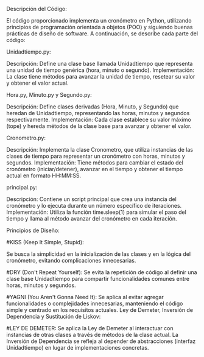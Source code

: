 Descripción del Código:

El código proporcionado implementa un cronómetro en Python, utilizando principios de programación orientada a objetos (POO) y siguiendo buenas prácticas de diseño de software. A continuación, se describe cada parte del código:


Unidadtiempo.py:

Descripción: Define una clase base llamada Unidadtiempo que representa una unidad de tiempo genérica (hora, minuto o segundo).
Implementación:
La clase tiene métodos para avanzar la unidad de tiempo, resetear su valor y obtener el valor actual.


Hora.py, Minuto.py y Segundo.py:

Descripción: Define clases derivadas (Hora, Minuto, y Segundo) que heredan de Unidadtiempo, representando las horas, minutos y segundos respectivamente.
Implementación:
Cada clase establece su valor máximo (tope) y hereda métodos de la clase base para avanzar y obtener el valor.


Cronometro.py:

Descripción: Implementa la clase Cronometro, que utiliza instancias de las clases de tiempo para representar un cronómetro con horas, minutos y segundos.
Implementación:
Tiene métodos para cambiar el estado del cronómetro (iniciar/detener), avanzar en el tiempo y obtener el tiempo actual en formato HH:MM:SS.


principal.py:

Descripción: Contiene un script principal que crea una instancia del cronómetro y lo ejecuta durante un número específico de iteraciones.
Implementación:
Utiliza la función time.sleep(1) para simular el paso del tiempo y llama al método avanzar del cronómetro en cada iteración.


Principios de Diseño:

#KISS (Keep It Simple, Stupid):

Se busca la simplicidad en la inicialización de las clases y en la lógica del cronómetro, evitando complicaciones innecesarias.

#DRY (Don't Repeat Yourself): Se evita la repetición de código al definir una clase base Unidadtiempo para compartir funcionalidades comunes entre horas, minutos y segundos.

#YAGNI (You Aren't Gonna Need It): Se aplica al evitar agregar funcionalidades o complejidades innecesarias, manteniendo el código simple y centrado en los requisitos actuales.
Ley de Demeter, Inversión de Dependencia y Sustitución de Liskov:


#LEY DE DEMETER: Se aplica la Ley de Demeter al interactuar con instancias de otras clases a través de métodos de la clase actual. La Inversión de Dependencia se refleja al depender de abstracciones (interfaz Unidadtiempo) en lugar de implementaciones concretas.
